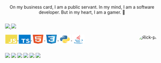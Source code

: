 <div align="center">
<p> On my business card, I am a public servant. In my mind, I am a software developer. But in my heart, I am a gamer. 👋 </p>
</div>

##

<div>
<a href="https://github.com/rneponoceno/">

<img height="160em" src="https://github-readme-stats-git-masterrstaa-rickstaa.vercel.app/api?username=ricardoneponoceno&&show_icons=true&theme=dark" />
<img height="160em" src="https://github-readme-stats-git-masterrstaa-rickstaa.vercel.app/api/top-langs/?username=ricardoneponoceno&&show_icons=true&theme=dark" />
</div>

<div style="display: inline_block"><br>
  <img align="center" alt="Rick-Js" height="30" width="40" src="https://raw.githubusercontent.com/devicons/devicon/master/icons/javascript/javascript-plain.svg">
  <img align="center" alt="Rick-Ts" height="30" width="40" src="https://raw.githubusercontent.com/devicons/devicon/master/icons/typescript/typescript-plain.svg">
  <img align="center" alt="Rick-HTML" height="30" width="40" src="https://raw.githubusercontent.com/devicons/devicon/master/icons/html5/html5-original.svg">
  <img align="center" alt="Rick-CSS" height="30" width="40" src="https://raw.githubusercontent.com/devicons/devicon/master/icons/css3/css3-original.svg">
  <img align="center" alt="Rick-Python" height="30" width="40" src="https://raw.githubusercontent.com/devicons/devicon/master/icons/python/python-original.svg">
  <img align="center" alt="Rick-Csharp" height="30" width="40" src="https://raw.githubusercontent.com/devicons/devicon/master/icons/java/java-original.svg">
  <img align="right" alt="Rick-pic" height="150" style="border-radius:50px;" src="https://steamuserimages-a.akamaihd.net/ugc/1768193572632911919/B37F6B9264DF28BD43980E2AB6631473A6CCD16C/?imw=512&&ima=fit&impolicy=Letterbox&imcolor=%23000000&letterbox=false?width=676&height=676">
</div>

##

<div> 
  <a href="https://www.youtube.com/rick_punkrock" target="_blank"><img src="https://img.shields.io/badge/YouTube-FF0000?style=for-the-badge&logo=youtube&logoColor=white" target="_blank"></a>
  <a href="https://instagram.com/ricardoneponoceno" target="_blank"><img src="https://img.shields.io/badge/-Instagram-%23E4405F?style=for-the-badge&logo=instagram&logoColor=white" target="_blank"></a>
 	<a href="https://www.twitch.tv/ricardohenrick" target="_blank"><img src="https://img.shields.io/badge/Twitch-9146FF?style=for-the-badge&logo=twitch&logoColor=white" target="_blank"></a>
 <a href="https://discord.gg/" target="_blank"><img src="https://img.shields.io/badge/Discord-7289DA?style=for-the-badge&logo=discord&logoColor=white" target="_blank"></a> 
  <a href = "mailto:ricardo.neponoceno@gmail.com"><img src="https://img.shields.io/badge/-Gmail-%23333?style=for-the-badge&logo=gmail&logoColor=white" target="_blank"></a>
  <a href="https://www.linkedin.com/in/rneponoceno/" target="_blank"><img src="https://img.shields.io/badge/-LinkedIn-%230077B5?style=for-the-badge&logo=linkedin&logoColor=white" target="_blank"></a> 
  
</div>

<!--
**ricardoneponoceno/ricardoneponoceno** is a ✨ _special_ ✨ repository because its `README.md` (this file) appears on your GitHub profile.





Here are some ideas to get you started:

- 🔭 I’m currently working on ...
- 🌱 I’m currently learning ...
- 👯 I’m looking to collaborate on ...
- 🤔 I’m looking for help with ...
- 💬 Ask me about ...
- 📫 How to reach me: ...
- 😄 Pronouns: ...
- ⚡ Fun fact: ... 
-->
